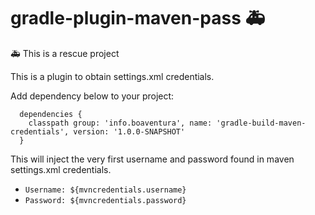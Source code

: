 # gradle-plugin-maven-pass :ambulance:

:ambulance: This is a rescue project

This is a plugin to obtain settings.xml credentials.

Add dependency below to your project:

```
  dependencies {
    classpath group: 'info.boaventura', name: 'gradle-build-maven-credentials', version: '1.0.0-SNAPSHOT'
  }
```

This will inject the very first username and password found in maven settings.xml credentials.

- `Username: ${mvncredentials.username}`
- `Password: ${mvncredentials.password}`
